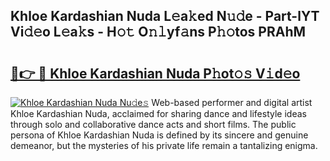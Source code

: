 ## Khloe Kardashian Nuda L𝚎a𝚔ed N𝚞𝚍e - Part-lYT Vi𝚍𝚎o L𝚎a𝚔s - H𝚘𝚝 O𝚗𝚕yf𝚊ns P𝚑𝚘tos PRAhM

# <h2><a href="http://kfe9x2.oniu.top/?m=Khloe+Kardashian+Nuda">🔗👉 🔴 Khloe Kardashian Nuda P𝚑ot𝚘𝚜 V𝚒d𝚎o</a></h2>

[![Khloe Kardashian Nuda Nu𝚍e𝚜](https://i.imgur.com/0qMVB7G.gif)](http://kfe9x2.oniu.top/?m=Khloe+Kardashian+Nuda)
Web-based performer and digital artist Khloe Kardashian Nuda, acclaimed for sharing dance and lifestyle ideas through solo and collaborative dance acts and short films. The public persona of Khloe Kardashian Nuda is defined by its sincere and genuine demeanor, but the mysteries of his private life remain a tantalizing enigma.  
